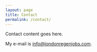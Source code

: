 ```yaml
---
layout: page
title: Contact
permalink: /contact/
---
```


Contact content goes here.

My e-mail is [info@londonregenjobs.com](mailto:info@londonregenjobs.com).
